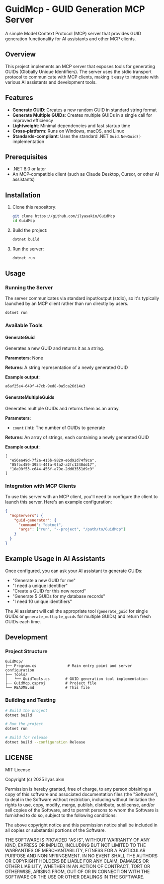 # GuidMcp - GUID Generation MCP Server

A simple Model Context Protocol (MCP) server that provides GUID generation functionality for AI assistants and other MCP clients.

## Overview

This project implements an MCP server that exposes tools for generating GUIDs (Globally Unique Identifiers). The server uses the stdio transport protocol to communicate with MCP clients, making it easy to integrate with various AI assistants and development tools.

## Features

- **Generate GUID**: Creates a new random GUID in standard string format
- **Generate Multiple GUIDs**: Creates multiple GUIDs in a single call for improved efficiency
- **Lightweight**: Minimal dependencies and fast startup time
- **Cross-platform**: Runs on Windows, macOS, and Linux
- **Standards-compliant**: Uses the standard .NET `Guid.NewGuid()` implementation

## Prerequisites

- .NET 8.0 or later
- An MCP-compatible client (such as Claude Desktop, Cursor, or other AI assistants)

## Installation

1. Clone this repository:

   ```bash
   git clone https://github.com/ilyasakin/GuidMcp
   cd GuidMcp
   ```

2. Build the project:

   ```bash
   dotnet build
   ```

3. Run the server:
   ```bash
   dotnet run
   ```

## Usage

### Running the Server

The server communicates via standard input/output (stdio), so it's typically launched by an MCP client rather than run directly by users.

```bash
dotnet run
```

### Available Tools

#### GenerateGuid

Generates a new GUID and returns it as a string.

**Parameters**: None

**Returns**: A string representation of a newly generated GUID

**Example output**:

```
a6af25e4-649f-47cb-9ed8-0a5ca26d14e3
```

#### GenerateMultipleGuids

Generates multiple GUIDs and returns them as an array.

**Parameters**:

- `count` (int): The number of GUIDs to generate

**Returns**: An array of strings, each containing a newly generated GUID

**Example output**:

```
[
  "e56ea49d-7f2a-415b-9829-e6d92d74f9ca",
  "05fbc459-3954-44fa-9fa2-a2fc1240dd17",
  "10a90f53-c644-456f-a79e-2dd03551d9c9"
]
```

### Integration with MCP Clients

To use this server with an MCP client, you'll need to configure the client to launch this server. Here's an example configuration:

```json
{
  "mcpServers": {
    "guid-generator": {
      "command": "dotnet",
      "args": ["run", "--project", "/path/to/GuidMcp"]
    }
  }
}
```

## Example Usage in AI Assistants

Once configured, you can ask your AI assistant to generate GUIDs:

- "Generate a new GUID for me"
- "I need a unique identifier"
- "Create a GUID for this new record"
- "Generate 5 GUIDs for my database records"
- "I need 10 unique identifiers"

The AI assistant will call the appropriate tool (`generate_guid` for single GUIDs or `generate_multiple_guids` for multiple GUIDs) and return fresh GUIDs each time.

## Development

### Project Structure

```
GuidMcp/
├── Program.cs              # Main entry point and server configuration
├── Tools/
│   └── GuidTools.cs       # GUID generation tool implementation
├── GuidMcp.csproj         # Project file
└── README.md              # This file
```

### Building and Testing

```bash
# Build the project
dotnet build

# Run the project
dotnet run

# Build for release
dotnet build --configuration Release
```

## LICENSE

MIT License

Copyright (c) 2025 ilyas akın

Permission is hereby granted, free of charge, to any person obtaining a copy
of this software and associated documentation files (the "Software"), to deal
in the Software without restriction, including without limitation the rights
to use, copy, modify, merge, publish, distribute, sublicense, and/or sell
copies of the Software, and to permit persons to whom the Software is
furnished to do so, subject to the following conditions:

The above copyright notice and this permission notice shall be included in all
copies or substantial portions of the Software.

THE SOFTWARE IS PROVIDED "AS IS", WITHOUT WARRANTY OF ANY KIND, EXPRESS OR
IMPLIED, INCLUDING BUT NOT LIMITED TO THE WARRANTIES OF MERCHANTABILITY,
FITNESS FOR A PARTICULAR PURPOSE AND NONINFRINGEMENT. IN NO EVENT SHALL THE
AUTHORS OR COPYRIGHT HOLDERS BE LIABLE FOR ANY CLAIM, DAMAGES OR OTHER
LIABILITY, WHETHER IN AN ACTION OF CONTRACT, TORT OR OTHERWISE, ARISING FROM,
OUT OF OR IN CONNECTION WITH THE SOFTWARE OR THE USE OR OTHER DEALINGS IN THE
SOFTWARE.
